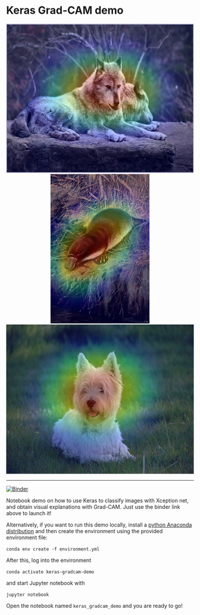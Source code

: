 # Keras Grad-CAM demo

<div align="center">
  <img src="img/timber_wolf.png" height="400">
  <img src="img/platypus.png" height="400">
  <img src="img/westie.png" height="400">
</div>

-----------------

[![Binder](https://mybinder.org/badge_logo.svg)](https://mybinder.org/v2/gh/albarji/svm-playground/master?filepath=svmgui.ipynb)

Notebook demo on how to use Keras to classify images with Xception net, and obtain visual explanations with Grad-CAM. Just use the binder link above to launch it!

Alternatively, if you want to run this demo locally, install a [python Anaconda distribution](https://www.anaconda.com/products/individual) and then create the environment using the provided environment file:

    conda env create -f environment.yml

After this, log into the environment

    conda activate keras-gradcam-demo

and start Jupyter notebook with

    jupyter notebook

Open the notebook named `keras_gradcam_demo` and you are ready to go!
